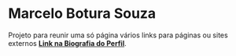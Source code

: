 # Marcelo Botura Souza
 Projeto para reunir uma só página vários links para páginas ou sites externos **[Link na Biografia do Perfil](https://marcelobotura.github.io/souza/index.html)**.
